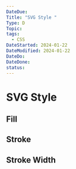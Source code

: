 ```yaml
---
DateDue: 
Title: "SVG Style "
Type: D
Topic: 
tags:
  - CSS
DateStarted: 2024-01-22
DateModified: 2024-01-22
DateDo: 
DateDone: 
status:
---
```


# SVG Style

## Fill

## Stroke

## Stroke Width